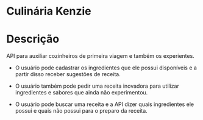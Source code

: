 # Culinária Kenzie

# Descrição

API para auxiliar cozinheiros de primeira viagem e também os experientes. 

* O usuário pode cadastrar os ingredientes que ele possui disponíveis e a partir disso receber sugestões de receita.

* O usuário também pode pedir uma receita inovadora para utilizar ingredientes e sabores que ainda não experimentou.

* O usuário pode buscar uma receita e a API dizer quais ingredientes ele possui e quais não possui para o preparo da receita.
